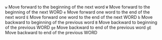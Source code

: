 `w`     Move forward to the beginning of the next word
`W`     Move forward to the beginning of the next WORD
`e`     Move forward one word to the end of the next word
`E`     Move forward one word to the end of the next WORD
`b`     Move backward to beginning of the previous word
`B`     Move backward to beginning of the previous WORD
`ge`    Move backward to end of the previous word
`gE`    Move backward to end of the previous WORD